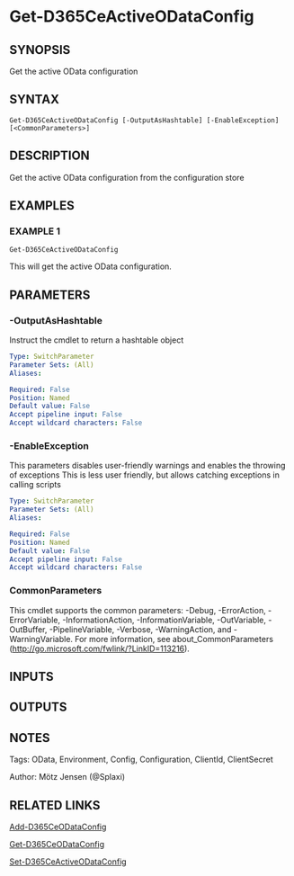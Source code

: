 ﻿---
external help file: d365ce.integrations-help.xml
Module Name: d365ce.integrations
online version:
schema: 2.0.0
---

# Get-D365CeActiveODataConfig

## SYNOPSIS
Get the active OData configuration

## SYNTAX

```
Get-D365CeActiveODataConfig [-OutputAsHashtable] [-EnableException] [<CommonParameters>]
```

## DESCRIPTION
Get the active OData configuration from the configuration store

## EXAMPLES

### EXAMPLE 1
```
Get-D365CeActiveODataConfig
```

This will get the active OData configuration.

## PARAMETERS

### -OutputAsHashtable
Instruct the cmdlet to return a hashtable object

```yaml
Type: SwitchParameter
Parameter Sets: (All)
Aliases:

Required: False
Position: Named
Default value: False
Accept pipeline input: False
Accept wildcard characters: False
```

### -EnableException
This parameters disables user-friendly warnings and enables the throwing of exceptions
This is less user friendly, but allows catching exceptions in calling scripts

```yaml
Type: SwitchParameter
Parameter Sets: (All)
Aliases:

Required: False
Position: Named
Default value: False
Accept pipeline input: False
Accept wildcard characters: False
```

### CommonParameters
This cmdlet supports the common parameters: -Debug, -ErrorAction, -ErrorVariable, -InformationAction, -InformationVariable, -OutVariable, -OutBuffer, -PipelineVariable, -Verbose, -WarningAction, and -WarningVariable.
For more information, see about_CommonParameters (http://go.microsoft.com/fwlink/?LinkID=113216).

## INPUTS

## OUTPUTS

## NOTES
Tags: OData, Environment, Config, Configuration, ClientId, ClientSecret

Author: Mötz Jensen (@Splaxi)

## RELATED LINKS

[Add-D365CeODataConfig]()

[Get-D365CeODataConfig]()

[Set-D365CeActiveODataConfig]()

